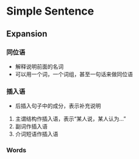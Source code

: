 # Simple Sentence

## Expansion

### 同位语

- 解释说明前面的名词
- 可以用一个词，一个词组，甚至一句话来做同位语

### 插入语

- 后插入句子中的成分，表示补充说明

1. 主谓结构作插入语，表示“某人说，某人认为...”
2. 副词作插入语
3. 介词短语作插入语

### Words

